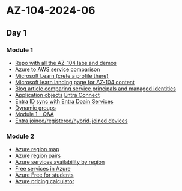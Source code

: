 # AZ-104-2024-06

## Day 1 

### Module 1
- [Repo with all the AZ-104 labs and demos](https://github.com/MicrosoftLearning/AZ-104-MicrosoftAzureAdministrator)
- [Azure to AWS service comparison](
https://learn.microsoft.com/en-us/azure/architecture/aws-professional/services)
- [Microsoft Learn (crete a profile there)](
https://learn.microsoft.com/en-us/)
- [Microsoft learn landing page for AZ-104 content](https://learn.microsoft.com/en-us/credentials/certifications/azure-administrator/?practice-assessment-type=certification)
- [Blog article comparing service principals and managed identities](https://devblogs.microsoft.com/devops/demystifying-service-principals-managed-identities/)
- [Application objects](https://learn.microsoft.com/en-us/entra/identity-platform/app-objects-and-service-principals?tabs=browser)
  [Entra Connect](https://learn.microsoft.com/en-us/entra/identity/hybrid/connect/whatis-azure-ad-connect)
- [Entra ID sync with Entra Doain Services](https://learn.microsoft.com/en-us/entra/identity/domain-services/synchronization)
- [Dynamic groups](https://learn.microsoft.com/en-us/entra/identity/users/groups-create-rule)
- [Module 1 - Q&A](https://forms.office.com/e/JriuqepGpE)
- [Entra joined/registered/hybrid-joined devices](https://learn.microsoft.com/en-us/entra/identity/devices/concept-device-registration)

### Module 2
- [Azure region map](https://datacenters.microsoft.com/globe/explore)
- [Azure region pairs](https://learn.microsoft.com/en-us/azure/reliability/cross-region-replication-azure)
- [Azure services availability by region](https://azure.microsoft.com/en-us/explore/global-infrastructure/products-by-region/) 
- [Free services in Azure](https://azure.microsoft.com/en-us/free#all-free-services)
- [Azure Free for students](https://azure.microsoft.com/en-us/free/students)
- [Azure pricing calculator](https://azure.microsoft.com/en-us/pricing/calculator/)
